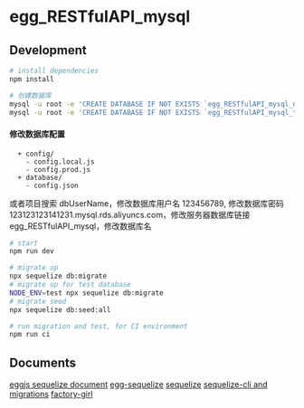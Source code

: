 # egg_RESTfulAPI_mysql

## Development

```bash
# install dependencies
npm install

# 创建数据库
mysql -u root -e 'CREATE DATABASE IF NOT EXISTS `egg_RESTfulAPI_mysql_development`;'
mysql -u root -e 'CREATE DATABASE IF NOT EXISTS `egg_RESTfulAPI_mysql_test`;'
```
#### 修改数据库配置
```
  + config/
    - config.local.js
    - config.prod.js
  + database/
    - config.json
```
或者项目搜索 
dbUserName，修改数据库用户名
123456789, 修改数据库密码
123123123141231.mysql.rds.aliyuncs.com，修改服务器数据库链接
egg_RESTfulAPI_mysql，修改数据库名

```bash
# start
npm run dev

# migrate up
npx sequelize db:migrate
# migrate up for test database
NODE_ENV=test npx sequelize db:migrate
# migrate seed
npx sequelize db:seed:all

# run migration and test, for CI environment
npm run ci
```

## Documents

[eggjs sequelize document](https://eggjs.org/zh-cn/tutorials/mysql.html)
[egg-sequelize](https://github.com/eggjs/egg-sequelize)
[sequelize](http://docs.sequelizejs.com)
[sequelize-cli and migrations](http://docs.sequelizejs.com/manual/tutorial/migrations.html)
[factory-girl](https://github.com/aexmachina/factory-girl)
